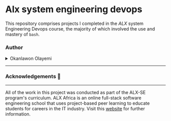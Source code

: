 # Alx system engineering devops
This repository comprises projects I completed in the _ALX_ system Engineering Devops course, the majority of which involved the use and mastery of  `bash`.

### Author
<details>
    <summary>Okanlawon Olayemi</summary>
    <ul>
        <li>
            <a href="https://github.com/MIYUPPIE">Github</a>
        </li>
        <li>
            <a href="https://www.linkedin.com/in/okanlawon-olayemi-76524a109/">LinkedIn</a>
        </li>
        <li>
            <a href="mailto:okhubtech@gmail.com">e-mail</a>
        </li>
    </ul>
</details>

---

### Acknowledgements  :pray:
___
All of the work in this project was conducted as part of the ALX-SE program's curriculum. ALX Africa is an online full-stack software engineering school that uses project-based peer learning to educate students for careers in the IT industry. Visit this <a href="https://www.alxafrica.com/software-engineering">website</a> for further information.
